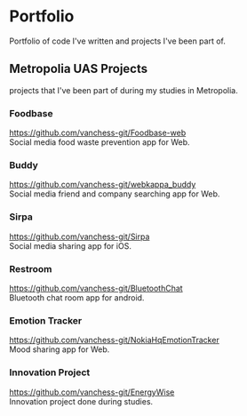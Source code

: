 # Portfolio
Portfolio of code I've written and projects I've been part of.
<br>

## Metropolia UAS Projects
projects that I've been part of during my studies in Metropolia. <br>

### Foodbase
https://github.com/vanchess-git/Foodbase-web <br>
Social media food waste prevention app for Web. <br>

### Buddy
https://github.com/vanchess-git/webkappa_buddy <br>
Social media friend and company searching app for Web. <br>

### Sirpa
https://github.com/vanchess-git/Sirpa <br>
Social media sharing app for iOS. <br>

### Restroom
https://github.com/vanchess-git/BluetoothChat <br>
Bluetooth chat room app for android. <br>

### Emotion Tracker
https://github.com/vanchess-git/NokiaHqEmotionTracker <br>
Mood sharing app for Web. <br>

### Innovation Project
https://github.com/vanchess-git/EnergyWise <br>
Innovation project done during studies. <br>
